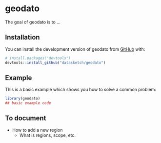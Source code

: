 
# geodato

<!-- badges: start -->
<!-- badges: end -->

The goal of geodato is to ...

## Installation

You can install the development version of geodato from [GitHub](https://github.com/) with:

``` r
# install.packages("devtools")
devtools::install_github("datasketch/geodato")
```

## Example

This is a basic example which shows you how to solve a common problem:

``` r
library(geodato)
## basic example code
```


## To document

- How to add a new region
  - What is regions, scope, etc.






